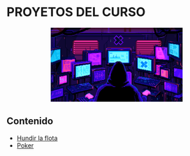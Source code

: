 # PROYETOS DEL CURSO

<div align=center>
<img src="../../extras/pixel-jeff-matrix-s.gif" alt="me" width="60%">
</div>

## Contenido
- [Hundir la flota](../proyectos/Sink%20the%20float/README.md)
- [Poker](../proyectos/Poker/README.md)
